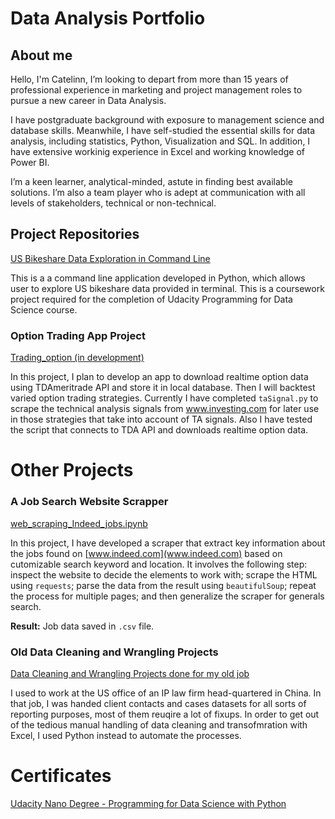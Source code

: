 # Data Analysis Portfolio

## About me

Hello, I'm Catelinn, I’m looking to depart from more than 15 years of professional experience in marketing and project management roles to pursue a new career in Data Analysis. 

I have postgraduate background with exposure to management science and database skills. Meanwhile, I have self-studied the essential skills for data analysis, including statistics, Python, Visualization and SQL. In addition, I have extensive workinig experience in Excel and working knowledge of Power BI.

I’m a keen learner, analytical-minded, astute in finding best available solutions. I’m also a team player who is adept at communication with all levels of stakeholders, technical or non-technical. 


## Project Repositories

[US Bikeshare Data Exploration in Command Line](https://github.com/catelinn/bikeshare_cli2)

This is a a command line application developed in Python, which allows user to explore US bikeshare data provided in terminal. This is a coursework project required for the completion of Udacity Programming for Data Science course.  



### Option Trading App Project


[Trading_option (in development)](https://github.com/catelinn/trading_options)

In this project, I plan to develop an app to download realtime option data using TDAmeritrade API and store it in local database. Then I will backtest varied option trading strategies. Currently I have completed `taSignal.py` to scrape the technical analysis signals from www.investing.com for later use in those strategies that take into account of TA signals. Also I have tested the script that connects to TDA API and downloads realtime option data.


# Other Projects

### A Job Search Website Scrapper

[web_scraping_Indeed_jobs.ipynb](https://github.com/catelinn/data-analysis-portfolio/tree/master/projects/web%20scraper%20for%20indeed%20jobs)

In this project, I have developed a scraper that extract key information about the jobs found on [www.indeed.com](www.indeed.com) based on cutomizable search keyword and location. It involves the following step: inspect the website to decide the elements to work with; scrape the HTML using `requests`; parse the data from the result using `beautifulSoup`; repeat the process for multiple pages; and then generalize the scraper for generals search.

**Result:** Job data saved in `.csv` file.

### Old Data Cleaning and Wrangling Projects

[Data Cleaning and Wrangling Projects done for my old job](https://github.com/catelinn/data-analysis-portfolio/tree/master/projects/data%20cleaning%20and%20wrangling%20at%20old%20job)

I used to work at the US office of an IP law firm head-quartered in China. In that job, I was handed client contacts and cases datasets for all sorts of reporting purposes, most of them reuqire a lot of fixups. In order to get out of the tedious manual handling of data cleaning and transofmration with Excel, I used Python instead to automate the processes. 

# Certificates

[Udacity Nano Degree - Programming for Data Science with Python](https://graduation.udacity.com/confirm/FGQADLZH)
